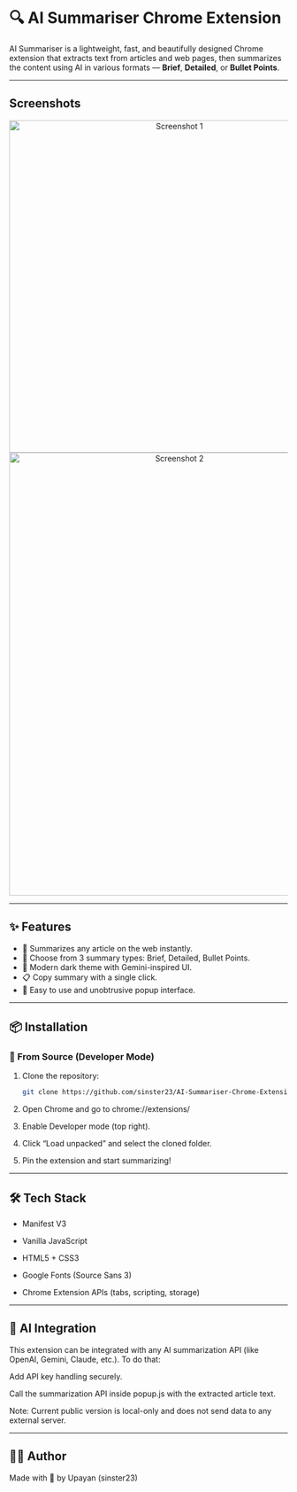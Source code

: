 # 🔍 AI Summariser Chrome Extension

AI Summariser is a lightweight, fast, and beautifully designed Chrome extension that extracts text from articles and web pages, then summarizes the content using AI in various formats — **Brief**, **Detailed**, or **Bullet Points**.

---

## Screenshots

<div align="center" >
  <img src="https://github.com/sinster23/Screenshots/blob/main/summarizer-ss/screenshot-extensiom-1.jpg" alt="Screenshot 1" width="600"> 
  <img src="https://github.com/sinster23/Screenshots/blob/main/summarizer-ss/screensot-extension-2.png" alt="Screenshot 2" width="600" height="800">  
</div>

---

## ✨ Features

- 🧠 Summarizes any article on the web instantly.
- 📌 Choose from 3 summary types: Brief, Detailed, Bullet Points.
- 🖤 Modern dark theme with Gemini-inspired UI.
- 📋 Copy summary with a single click.
- 🧩 Easy to use and unobtrusive popup interface.

---

## 📦 Installation

### 🧪 From Source (Developer Mode)

1. Clone the repository:
   ```bash
   git clone https://github.com/sinster23/AI-Summariser-Chrome-Extension.git
   ```
2. Open Chrome and go to chrome://extensions/

3. Enable Developer mode (top right).

4. Click “Load unpacked” and select the cloned folder.

5. Pin the extension and start summarizing!

---

## 🛠️ Tech Stack
- Manifest V3

- Vanilla JavaScript

- HTML5 + CSS3

- Google Fonts (Source Sans 3)

- Chrome Extension APIs (tabs, scripting, storage)

---

## 🤖 AI Integration
This extension can be integrated with any AI summarization API (like OpenAI, Gemini, Claude, etc.). To do that:

Add API key handling securely.

Call the summarization API inside popup.js with the extracted article text.

Note: Current public version is local-only and does not send data to any external server.

---

## 🧑‍💻 Author
Made with 💙 by Upayan (sinster23)
